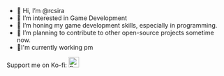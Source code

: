 - 👋 Hi, I’m @rcsira
- 👀 I’m interested in Game Development
- 🌱 I’m honing my game development skills, especially in programming.
- 💞️ I’m planning to contribute to other open-source projects sometime now.
- 🚩I'm currently working pm

Support me on Ko-fi: <a href='https://ko-fi.com/L4L790OGN' target='_blank'><img height='24' style='border:0px;height:24px;' src='https://storage.ko-fi.com/cdn/kofi3.png?v=3' border='0' alt='Buy Me a Coffee at ko-fi.com' /></a>
